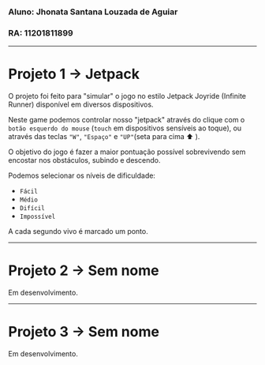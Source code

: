 ### Aluno: Jhonata Santana Louzada de Aguiar
### RA: 11201811899
---
# Projeto 1 -> Jetpack

O projeto foi feito para "simular" o jogo no estilo Jetpack Joyride (Infinite Runner) disponível em diversos dispositivos.

Neste game podemos controlar nosso "jetpack" através do clique com o `botão esquerdo do mouse` (`touch` em dispositivos sensíveis ao toque), ou através das teclas `"W"`, `"Espaço"` e `"UP"`(seta para cima :arrow_up: ).

O objetivo do jogo é fazer a maior pontuação possível sobrevivendo sem encostar nos obstáculos, subindo e descendo.

Podemos selecionar os níveis de dificuldade: 
- `Fácil`
- `Médio`
- `Difícil`
- `Impossível`

 A cada segundo vivo é marcado um ponto.

 ---

 # Projeto 2 -> Sem nome

 Em desenvolvimento.

 ---

 # Projeto 3 -> Sem nome

 Em desenvolvimento.